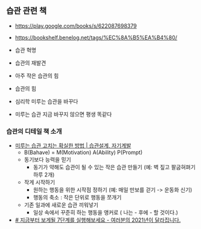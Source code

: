
## 습관 관련 책
- https://play.google.com/books/s/622087698379
- https://bookshelf.benelog.net/tags/%EC%8A%B5%EA%B4%80/

- 습관 혁명
- 습관의 재발견
- 아주 작은 습관의 힘
- 습관의 힘
- 심리학 미루는 습관을 바꾸다
- 미루는 습관 지금 바꾸지 않으면 평생 똑같다

### 습관의 디테일 책 소개
- [미루는 습관 고치는 확실한 방법 | 습관설계, 자기계발](https://www.youtube.com/watch?v=LixfaCVCEcU) 
	- B(Bahave) = M(Motivation)  A(Ability)  P(Prompt)
	- 동기보다 능력을 믿기
		- 동기가 약해도 습관이 될 수 있는 작은 습관 만들기 (예: 벽 짚고 팔굽혀펴기 하루 2개) 
	- 작게 시작하기
		- 원하는 행동을 위한 시작점 정하기 (예: 매일 만보를 걷기 -> 운동화 신기)
		- 행동의 축소 : 작은 단위로 행동을 쪼개기
	-  기존 일과에 새로운 습관 끼워넣기
		-  일상 속에서 꾸준히 하는 행동을 앵커로 ( 나는 - 후에  - 할 것이다.)
- [# 지금부터 보게될 7단계를 실행해보세요 - 여러분의 2021년이 달라집니다.](https://www.youtube.com/watch?v=kRlt3S0crls)

